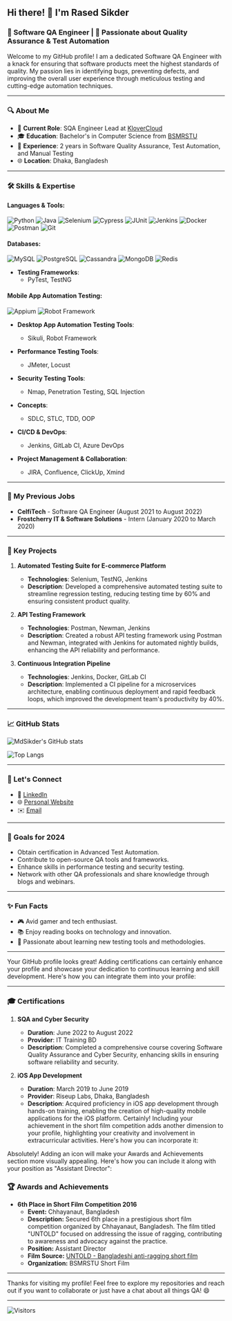 ## Hi there! 👋 I'm Rased Sikder

### 🧪 Software QA Engineer | 🚀 Passionate about Quality Assurance & Test Automation

Welcome to my GitHub profile! I am a dedicated Software QA Engineer with a knack for ensuring that software products meet the highest standards of quality. My passion lies in identifying bugs, preventing defects, and improving the overall user experience through meticulous testing and cutting-edge automation techniques.

---

### 🔍 About Me

- 🏢 **Current Role**: SQA Engineer Lead at [KloverCloud](https://www.klovercloud.com/)
- 🎓 **Education**: Bachelor's in Computer Science from [BSMRSTU](https://www.bsmrstu.edu.bd/s/)
- 💼 **Experience**: 2 years in Software Quality Assurance, Test Automation, and Manual Testing
- 🌐 **Location**: Dhaka, Bangladesh

---


### 🛠️ Skills & Expertise

#### Languages & Tools:
![Python](https://img.shields.io/badge/-Python-3776AB?style=flat&logo=python&logoColor=white) ![Java](https://img.shields.io/badge/-Java-007396?style=flat&logo=java&logoColor=white) ![Selenium](https://img.shields.io/badge/-Selenium-43B02A?style=flat&logo=selenium&logoColor=white) ![Cypress](https://img.shields.io/badge/-Cypress-17202C?style=flat&logo=cypress&logoColor=white) ![JUnit](https://img.shields.io/badge/-JUnit-25A162?style=flat&logo=junit5&logoColor=white) ![Jenkins](https://img.shields.io/badge/-Jenkins-D24939?style=flat&logo=jenkins&logoColor=white) ![Docker](https://img.shields.io/badge/-Docker-2496ED?style=flat&logo=docker&logoColor=white) ![Postman](https://img.shields.io/badge/-Postman-FF6C37?style=flat&logo=postman&logoColor=white) ![Git](https://img.shields.io/badge/-Git-F05032?style=flat&logo=git&logoColor=white)
    
#### Databases:
![MySQL](https://img.shields.io/badge/-MySQL-4479A1?style=flat&logo=mysql&logoColor=white) ![PostgreSQL](https://img.shields.io/badge/-PostgreSQL-336791?style=flat&logo=postgresql&logoColor=white) ![Cassandra](https://img.shields.io/badge/-Cassandra-1287B1?style=flat&logo=apache-cassandra&logoColor=white) ![MongoDB](https://img.shields.io/badge/-MongoDB-47A248?style=flat&logo=mongodb&logoColor=white) ![Redis](https://img.shields.io/badge/-Redis-DC382D?style=flat&logo=redis&logoColor=white)
- **Testing Frameworks**: 
  - PyTest, TestNG

#### Mobile App Automation Testing: 
![Appium](https://img.shields.io/badge/-Appium-43B02A?style=flat&logo=appium&logoColor=white) ![Robot Framework](https://img.shields.io/badge/-Robot_Framework-3776AB?style=flat&logo=robot-framework&logoColor=white)

- **Desktop App Automation Testing Tools**: 
  - Sikuli, Robot Framework

- **Performance Testing Tools**: 
  - JMeter, Locust

- **Security Testing Tools**: 
  - Nmap, Penetration Testing, SQL Injection

- **Concepts**:
  - SDLC, STLC, TDD, OOP

- **CI/CD & DevOps**: 
  - Jenkins, GitLab CI, Azure DevOps

- **Project Management & Collaboration**: 
  - JIRA, Confluence, ClickUp, Xmind

---

### 💼 My Previous Jobs

- **CelfiTech** - Software QA Engineer (August 2021 to August 2022)
- **Frostcherry IT & Software Solutions** - Intern (January 2020 to March 2020)

---


### 🌟 Key Projects

1. **Automated Testing Suite for E-commerce Platform**
   - **Technologies**: Selenium, TestNG, Jenkins
   - **Description**: Developed a comprehensive automated testing suite to streamline regression testing, reducing testing time by 60% and ensuring consistent product quality.

2. **API Testing Framework**
   - **Technologies**: Postman, Newman, Jenkins
   - **Description**: Created a robust API testing framework using Postman and Newman, integrated with Jenkins for automated nightly builds, enhancing the API reliability and performance.

3. **Continuous Integration Pipeline**
   - **Technologies**: Jenkins, Docker, GitLab CI
   - **Description**: Implemented a CI pipeline for a microservices architecture, enabling continuous deployment and rapid feedback loops, which improved the development team's productivity by 40%.

---

### 📈 GitHub Stats

![MdSikder's GitHub stats](https://github-readme-stats.vercel.app/api?username=MdSikder&show_icons=true&theme=radical)

![Top Langs](https://github-readme-stats.vercel.app/api/top-langs/?username=MdSikder&layout=compact&theme=radical)

---

### 🤝 Let's Connect

- 💼 [LinkedIn](https://www.linkedin.com/in/md-sikder/)
- 🌐 [Personal Website](https://poraginsights.blogspot.com/)
- ✉️ [Email](rased.sikder@klovercloud.com)

---

### 🎯 Goals for 2024

- Obtain certification in Advanced Test Automation.
- Contribute to open-source QA tools and frameworks.
- Enhance skills in performance testing and security testing.
- Network with other QA professionals and share knowledge through blogs and webinars.

---

### ✨ Fun Facts

- 🎮 Avid gamer and tech enthusiast.
- 📚 Enjoy reading books on technology and innovation.
- 🌱 Passionate about learning new testing tools and methodologies.

---
Your GitHub profile looks great! Adding certifications can certainly enhance your profile and showcase your dedication to continuous learning and skill development. Here's how you can integrate them into your profile:

---

### 🎓 Certifications

1. **SQA and Cyber Security**
   - **Duration**: June 2022 to August 2022
   - **Provider**: IT Training BD
   - **Description**: Completed a comprehensive course covering Software Quality Assurance and Cyber Security, enhancing skills in ensuring software reliability and security.

2. **iOS App Development**
   - **Duration**: March 2019 to June 2019
   - **Provider**: Riseup Labs, Dhaka, Bangladesh
   - **Description**: Acquired proficiency in iOS app development through hands-on training, enabling the creation of high-quality mobile applications for the iOS platform.
Certainly! Including your achievement in the short film competition adds another dimension to your profile, highlighting your creativity and involvement in extracurricular activities. Here's how you can incorporate it:

Absolutely! Adding an icon will make your Awards and Achievements section more visually appealing. Here's how you can include it along with your position as "Assistant Director":

### 🏆 Awards and Achievements

- **6th Place in Short Film Competition 2016**
  - **Event:** Chhayanaut, Bangladesh
  - **Description:** Secured 6th place in a prestigious short film competition organized by Chhayanaut, Bangladesh. The film titled "UNTOLD" focused on addressing the issue of ragging, contributing to awareness and advocacy against the practice.
  - **Position:** Assistant Director
  - **Film Source:** [UNTOLD - Bangladeshi anti-ragging short film](source_link)
  - **Organization:** BSMRSTU Short Film

---

Thanks for visiting my profile! Feel free to explore my repositories and reach out if you want to collaborate or just have a chat about all things QA! 😄

---

![Visitors](https://komarev.com/ghpvc/?username=MdSikder&color=blue)



